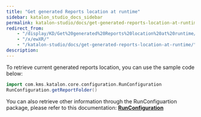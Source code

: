 ```yaml
---
title: "Get generated Reports location at runtime" 
sidebar: katalon_studio_docs_sidebar
permalink: katalon-studio/docs/get-generated-reports-location-at-runtime.html 
redirect_from:
    - "/display/KD/Get%20generated%20Reports%20location%20at%20runtime/"
    - "/x/ewXR/"
    - "/katalon-studio/docs/get-generated-reports-location-at-runtime/"
description: 
---
```

To retrieve current generated reports location, you can use the sample code below:

```groovy
import com.kms.katalon.core.configuration.RunConfiguration
RunConfiguration.getReportFolder()
```

You can also retrieve other information through the RunConfiguartion package, please refer to this documentation: **[RunConfiguration](https://api-docs.katalon.com/com/kms/katalon/core/configuration/RunConfiguration.html)**